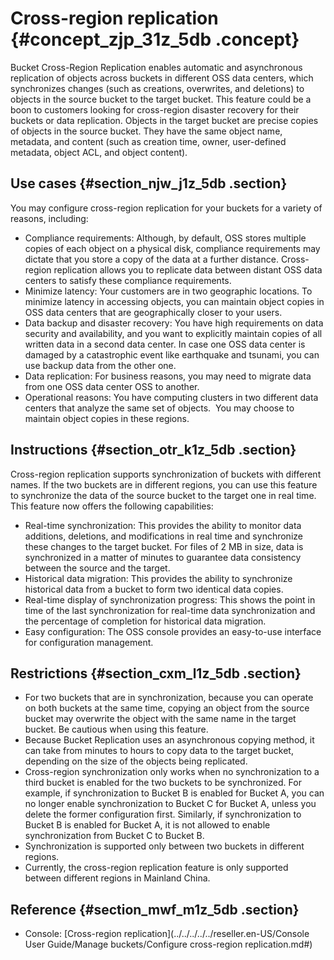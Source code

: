 # Cross-region replication {#concept_zjp_31z_5db .concept}

Bucket Cross-Region Replication enables automatic and asynchronous replication of objects across buckets in different OSS data centers, which synchronizes changes \(such as creations, overwrites, and deletions\) to objects in the source bucket to the target bucket. This feature could be a boon to customers looking for cross-region disaster recovery for their buckets or data replication. Objects in the target bucket are precise copies of objects in the source bucket. They have the same object name, metadata, and content \(such as creation time, owner, user-defined metadata, object ACL, and object content\).

## Use cases {#section_njw_j1z_5db .section}

You may configure cross-region replication for your buckets for a variety of reasons, including:

-   Compliance requirements: Although, by default, OSS stores multiple copies of each object on a physical disk, compliance requirements may dictate that you store a copy of the data at a further distance. Cross-region replication allows you to replicate data between distant OSS data centers to satisfy these compliance requirements.
-   Minimize latency: Your customers are in two geographic locations. To minimize latency in accessing objects, you can maintain object copies in OSS data centers that are geographically closer to your users.
-   Data backup and disaster recovery: You have high requirements on data security and availability, and you want to explicitly maintain copies of all written data in a second data center. In case one OSS data center is damaged by a catastrophic event like earthquake and tsunami, you can use backup data from the other one.
-   Data replication: For business reasons, you may need to migrate data from one OSS data center OSS to another.
-   Operational reasons: You have computing clusters in two different data centers that analyze the same set of objects.  You may choose to maintain object copies in these regions.

## Instructions {#section_otr_k1z_5db .section}

Cross-region replication supports synchronization of buckets with different names. If the two buckets are in different regions, you can use this feature to synchronize the data of the source bucket to the target one in real time. This feature now offers the following capabilities:

-   Real-time synchronization: This provides the ability to monitor data additions, deletions, and modifications in real time and synchronize these changes to the target bucket. For files of 2 MB in size, data is synchronized in a matter of minutes to guarantee data consistency between the source and the target.
-   Historical data migration: This provides the ability to synchronize historical data from a bucket to form two identical data copies.
-   Real-time display of synchronization progress: This shows the point in time of the last synchronization for real-time data synchronization and the percentage of completion for historical data migration.
-   Easy configuration: The OSS console provides an easy-to-use interface for configuration management.

## Restrictions {#section_cxm_l1z_5db .section}

-   For two buckets that are in synchronization, because you can operate on both buckets at the same time, copying an object from the source bucket may overwrite the object with the same name in the target bucket. Be cautious when using this feature.
-   Because Bucket Replication uses an asynchronous copying method, it can take from minutes to hours to copy data to the target bucket, depending on the size of the objects being replicated. 
-   Cross-region synchronization only works when no synchronization to a third bucket is enabled for the two buckets to be synchronized. For example, if synchronization to Bucket B is enabled for Bucket A, you can no longer enable synchronization to Bucket C for Bucket A, unless you delete the former configuration first. Similarly, if synchronization to Bucket B is enabled for Bucket A, it is not allowed to enable synchronization from Bucket C to Bucket B.
-   Synchronization is supported only between two buckets in different regions.
-   Currently, the cross-region replication feature is only supported between different regions in Mainland China.

## Reference {#section_mwf_m1z_5db .section}

-   Console: [Cross-region replication](../../../../../reseller.en-US/Console User Guide/Manage buckets/Configure cross-region replication.md#)

